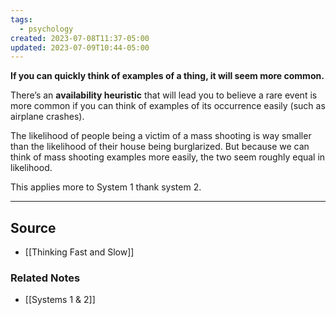 ```yaml
---
tags:
  - psychology
created: 2023-07-08T11:37-05:00
updated: 2023-07-09T10:44-05:00
---
```

**If you can quickly think of examples of a thing, it will seem more common.**

There’s an **availability heuristic** that will lead you to believe a rare event is more common if you can think of examples of its occurrence easily (such as airplane crashes).

The likelihood of people being a victim of a mass shooting is way smaller than the likelihood of their house being burglarized. But because we can think of mass shooting examples more easily, the two seem roughly equal in likelihood. 

This applies more to System 1 thank system 2.

---

## Source
- [[Thinking Fast and Slow]]

### Related Notes
- [[Systems 1 & 2]]